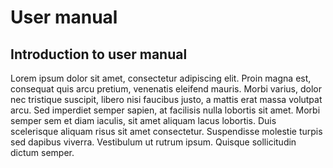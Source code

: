 # User manual

## Introduction to user manual

Lorem ipsum dolor sit amet, consectetur adipiscing elit. Proin magna est, consequat quis arcu pretium, venenatis eleifend mauris. Morbi varius, dolor nec tristique suscipit, libero nisi faucibus justo, a mattis erat massa volutpat arcu. Sed imperdiet semper sapien, at facilisis nulla lobortis sit amet. Morbi semper sem et diam iaculis, sit amet aliquam lacus lobortis. Duis scelerisque aliquam risus sit amet consectetur. Suspendisse molestie turpis sed dapibus viverra. Vestibulum ut rutrum ipsum. Quisque sollicitudin dictum semper.